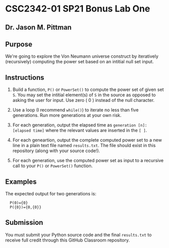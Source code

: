 # CSC2342-01 SP21 Bonus Lab One
## Dr. Jason M. Pittman

## Purpose
We're going to explore the Von Neumann universe construct by iteratively (recursively) computing the power set based on an intitial null set input.

## Instructions
1. Build a function, `P()` or `PowerSet()` to compute the power set of given set `S`. You may set the intitial element(s) of `S` in the source as opposed to asking the user for input. Use zero ( 0 ) instead of the null character.   

2. Use a loop (I recommend `while()`) to iterate no less than five generations. Run more generations at your own risk.  

3. For each generation, output the elapsed time as `generation [n]: [elapsed time]` where the relevant values are inserted in the `[ ]`.

4. For each geneartion, output the complete computed power set to a new line in a plain text file named `results.txt`. The file should exist in this repository (along with your source code!).  

5. For each generation, use the computed power set as input to a recursive call to your `P()` or `PowerSet()` function.

## Examples
The expected output for two generations is:  

```
  P(0)={0}  
  P({0})={0,{0}}  
```

## Submission
You must submit your Python source code and the final `results.txt` to receive full credit through this GitHub Classroom repository.
